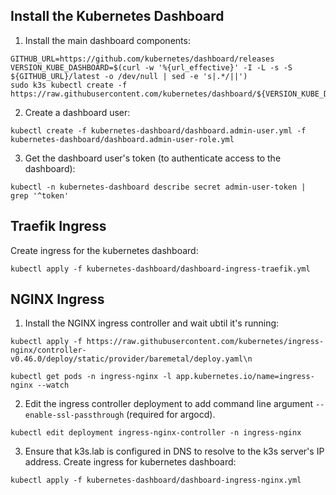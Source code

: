 ## Install the Kubernetes Dashboard

1. Install the main dashboard components:
```
GITHUB_URL=https://github.com/kubernetes/dashboard/releases
VERSION_KUBE_DASHBOARD=$(curl -w '%{url_effective}' -I -L -s -S ${GITHUB_URL}/latest -o /dev/null | sed -e 's|.*/||')
sudo k3s kubectl create -f https://raw.githubusercontent.com/kubernetes/dashboard/${VERSION_KUBE_DASHBOARD}/aio/deploy/recommended.yaml
```

2. Create a dashboard user:
```
kubectl create -f kubernetes-dashboard/dashboard.admin-user.yml -f kubernetes-dashboard/dashboard.admin-user-role.yml
```

3. Get the dashboard user's token (to authenticate access to the dashboard):
```
kubectl -n kubernetes-dashboard describe secret admin-user-token | grep '^token'
```

## Traefik Ingress

Create ingress for the kubernetes dashboard:
```
kubectl apply -f kubernetes-dashboard/dashboard-ingress-traefik.yml
```

## NGINX Ingress
1. Install the NGINX ingress controller and wait ubtil it's running:
```
kubectl apply -f https://raw.githubusercontent.com/kubernetes/ingress-nginx/controller-v0.46.0/deploy/static/provider/baremetal/deploy.yaml\n

kubectl get pods -n ingress-nginx -l app.kubernetes.io/name=ingress-nginx --watch
```

2. Edit the ingress controller deployment to add command line argument `--enable-ssl-passthrough` (required for argocd).
```
kubectl edit deployment ingress-nginx-controller -n ingress-nginx
```

3. Ensure that k3s.lab is configured in DNS to resolve to the k3s server's IP address. Create ingress for kubernetes dashboard:
```
kubectl apply -f kubernetes-dashboard/dashboard-ingress-nginx.yml
```